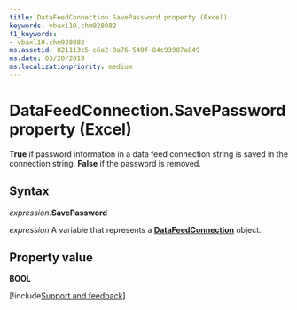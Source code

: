 ```yaml
---
title: DataFeedConnection.SavePassword property (Excel)
keywords: vbaxl10.chm928082
f1_keywords:
- vbaxl10.chm928082
ms.assetid: 821113c5-c6a2-0a76-540f-84c93907a849
ms.date: 03/28/2019
ms.localizationpriority: medium
---
```



# DataFeedConnection.SavePassword property (Excel)

**True** if password information in a data feed connection string is saved in the connection string. **False** if the password is removed.


## Syntax

_expression_.**SavePassword**

_expression_ A variable that represents a **[DataFeedConnection](Excel.datafeedconnection.md)** object.


## Property value

**BOOL**




[!include[Support and feedback](~/includes/feedback-boilerplate.md)]
